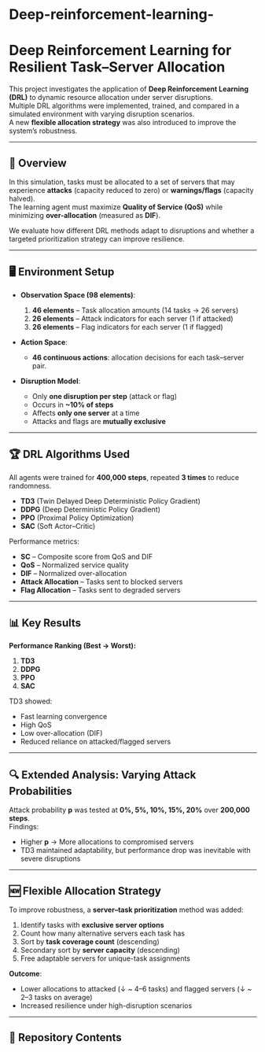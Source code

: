 # Deep-reinforcement-learning-
# Deep Reinforcement Learning for Resilient Task–Server Allocation

This project investigates the application of **Deep Reinforcement Learning (DRL)** to dynamic resource allocation under server disruptions.  
Multiple DRL algorithms were implemented, trained, and compared in a simulated environment with varying disruption scenarios.  
A new **flexible allocation strategy** was also introduced to improve the system’s robustness.

---

## 📌 Overview

In this simulation, tasks must be allocated to a set of servers that may experience **attacks** (capacity reduced to zero) or **warnings/flags** (capacity halved).  
The learning agent must maximize **Quality of Service (QoS)** while minimizing **over-allocation** (measured as **DIF**).

We evaluate how different DRL methods adapt to disruptions and whether a targeted prioritization strategy can improve resilience.

---

## 🖥 Environment Setup

- **Observation Space (98 elements)**:
  1. **46 elements** – Task allocation amounts (14 tasks → 26 servers)
  2. **26 elements** – Attack indicators for each server (1 if attacked)
  3. **26 elements** – Flag indicators for each server (1 if flagged)

- **Action Space**:
  - **46 continuous actions**: allocation decisions for each task–server pair.

- **Disruption Model**:
  - Only **one disruption per step** (attack or flag)
  - Occurs in **~10% of steps**
  - Affects **only one server** at a time
  - Attacks and flags are **mutually exclusive**

---

## 🏆 DRL Algorithms Used

All agents were trained for **400,000 steps**, repeated **3 times** to reduce randomness.

- **TD3** (Twin Delayed Deep Deterministic Policy Gradient)
- **DDPG** (Deep Deterministic Policy Gradient)
- **PPO** (Proximal Policy Optimization)
- **SAC** (Soft Actor–Critic)

Performance metrics:
- **SC** – Composite score from QoS and DIF
- **QoS** – Normalized service quality
- **DIF** – Normalized over-allocation
- **Attack Allocation** – Tasks sent to blocked servers
- **Flag Allocation** – Tasks sent to degraded servers

---

## 📊 Key Results

**Performance Ranking (Best → Worst):**
1. **TD3**
2. **DDPG**
3. **PPO**
4. **SAC**

TD3 showed:
- Fast learning convergence  
- High QoS  
- Low over-allocation (DIF)  
- Reduced reliance on attacked/flagged servers

---

## 🔍 Extended Analysis: Varying Attack Probabilities

Attack probability **p** was tested at **0%, 5%, 10%, 15%, 20%** over **200,000 steps**.  
Findings:
- Higher **p** → More allocations to compromised servers
- TD3 maintained adaptability, but performance drop was inevitable with severe disruptions

---

## 🆕 Flexible Allocation Strategy

To improve robustness, a **server–task prioritization** method was added:
1. Identify tasks with **exclusive server options**
2. Count how many alternative servers each task has
3. Sort by **task coverage count** (descending)
4. Secondary sort by **server capacity** (descending)
5. Free adaptable servers for unique-task assignments

**Outcome**:
- Lower allocations to attacked (↓ ~ 4–6 tasks) and flagged servers (↓ ~ 2–3 tasks on average)
- Increased resilience under high-disruption scenarios

---

## 📂 Repository Contents




